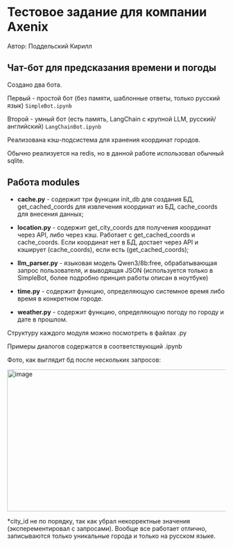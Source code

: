 # Тестовое задание для компании Axenix
Автор: Поддельский Кирилл
## Чат-бот для предсказания времени и погоды
Создано два бота. 

Первый - простой бот (без памяти, шаблонные ответы, только русский язык) `SimpleBot.ipynb`

Второй - умный бот (есть память, LangChain с крупной LLM, русский/английский) `LangChainBot.ipynb`

Реализована кэш-подсистема для хранения координат городов.

Обычно реализуется на redis, но в данной работе использовал обычный sqlite.

## Работа modules
* **cache.py** - содержит три функции init_db для создания БД, get_cached_coords для извлечения координат из БД, cache_coords для внесения данных;

* **location.py** - содержит get_city_coords для получения координат через API, либо через кэш. Работает с get_cached_coords и cache_coords. Если координат нет в БД, достает через API и кэширует (cache_coords), если есть (get_cached_coords);

* **llm_parser.py** - языковая модель Qwen3/8b:free, обрабатывающая запрос пользователя, и выводящая JSON (используется только в SimpleBot, более подробно принцип работы описан в ноутбуке)

* **time.py** - содержит функцию, определяющую системное время либо время в конкретном городе.

* **weather.py** - содержит функцию, определяющую погоду по городу и дате в прошлом.

Структуру каждого модуля можно посмотреть в файлах .py

Примеры диалогов содержатся в соответствующий .ipynb

Фото, как выглядит бд после нескольких запросов:

<img width="542" height="327" alt="image" src="https://github.com/user-attachments/assets/15a4bae5-fe4c-4a2e-9bae-16b4b16042d4" />

*city_id не по порядку, так как убрал некорректные значения (эксперементировал с запросами). Вообще все работает отлично, записываются только уникальные города и только на русском языке.

